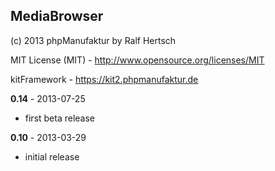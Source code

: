 ## MediaBrowser

(c) 2013 phpManufaktur by Ralf Hertsch

MIT License (MIT) - <http://www.opensource.org/licenses/MIT>

kitFramework - <https://kit2.phpmanufaktur.de>

**0.14** - 2013-07-25

* first beta release

**0.10** - 2013-03-29

* initial release